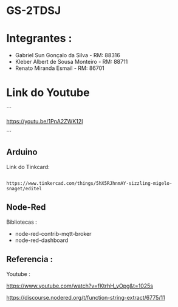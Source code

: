 # GS-2TDSJ

# Integrantes :

 - Gabriel Sun Gonçalo da Silva - RM: 88316
 - Kleber Albert de Sousa Monteiro - RM: 88711
 - Renato Miranda Esmail - RM: 86701

# Link do Youtube

´´´

https://youtu.be/1PnA2ZWK12I

´´´

## Arduino

Link do Tinkcard:

```

https://www.tinkercad.com/things/5hX5RJhnmAY-sizzling-migelo-snaget/editel

```

## Node-Red

Bibliotecas :

- node-red-contrib-mqtt-broker
- node-red-dashboard




## Referencia :

Youtube :

https://www.youtube.com/watch?v=fKtrhH_yOpg&t=1025s

https://discourse.nodered.org/t/function-string-extract/6775/11
